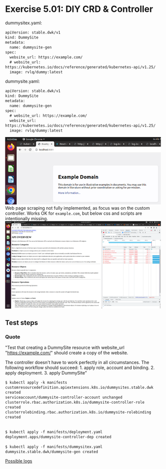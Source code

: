 # Exercise 5.01: DIY CRD & Controller

dummysitex.yaml:
```
apiVersion: stable.dwk/v1
kind: DummySite
metadata:
  name: dummysite-gen
spec:
  website_url: https://example.com/
  # website_url: https://kubernetes.io/docs/reference/generated/kubernetes-api/v1.25/
  image: rvlq/dummy:latest
```

dummysite.yaml:
```
apiVersion: stable.dwk/v1
kind: DummySite
metadata:
  name: dummysite-gen
spec:
  # website_url: https://example.com/
  website_url: https://kubernetes.io/docs/reference/generated/kubernetes-api/v1.25/
  image: rvlq/dummy:latest
```

![Screenshot example.com](ScreenshoExampleCom.png)
Web page scraping not fully implemented, as focus was on the custom controller. Works OK for `example.com`, but below css and scripts are intentionally missing.
![Screenshot](Screensho.png)

## Test steps

### Quote
"Test that creating a DummySite resource with website_url "https://example.com/" should create a copy of the website.

The controller doesn't have to work perfectly in all circumstances. The following workflow should succeed: 1. apply role, account and binding. 2. apply deployment. 3. apply DummySite"
```
$ kubectl apply -k manifests
customresourcedefinition.apiextensions.k8s.io/dummysites.stable.dwk created
serviceaccount/dummysite-controller-account unchanged
clusterrole.rbac.authorization.k8s.io/dummysite-controller-role created
clusterrolebinding.rbac.authorization.k8s.io/dummysite-rolebinding created


$ kubectl apply -f manifests/deployment.yaml 
deployment.apps/dummysite-controller-dep created

$ kubectl apply -f manifests/dummysitex.yaml 
dummysite.stable.dwk/dummysite-gen created
```


[Possible logs](e501.txt)
